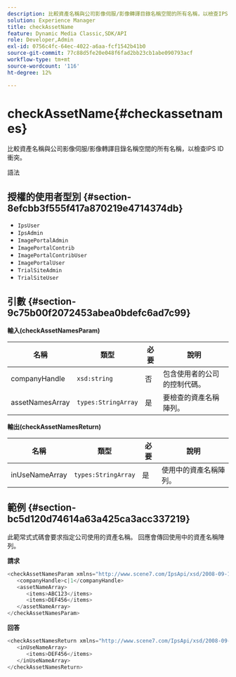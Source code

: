 ```yaml
---
description: 比較資產名稱與公司影像伺服/影像轉譯目錄名稱空間的所有名稱，以檢查IPS ID衝突。
solution: Experience Manager
title: checkAssetName
feature: Dynamic Media Classic,SDK/API
role: Developer,Admin
exl-id: 0756c4fc-64ec-4022-a6aa-fcf1542b41b0
source-git-commit: 77c88d5fe20e048f6fad2bb23cb1abe090793acf
workflow-type: tm+mt
source-wordcount: '116'
ht-degree: 12%

---
```


# checkAssetName{#checkassetnames}

比較資產名稱與公司影像伺服/影像轉譯目錄名稱空間的所有名稱，以檢查IPS ID衝突。

語法

## 授權的使用者型別 {#section-8efcbb3f555f417a870219e4714374db}

* `IpsUser`
* `IpsAdmin`
* `ImagePortalAdmin`
* `ImagePortalContrib`
* `ImagePortalContribUser`
* `ImagePortalUser`
* `TrialSiteAdmin`
* `TrialSiteUser`

## 引數 {#section-9c75b00f2072453abea0bdefc6ad7c99}

**輸入(checkAssetNamesParam)**

| 名稱 | 類型 | 必要 | 說明 |
|---|---|---|---|
| companyHandle | `xsd:string` | 否 | 包含使用者的公司的控制代碼。 |
| assetNamesArray | `types:StringArray` | 是 | 要檢查的資產名稱陣列。 |

**輸出(checkAssetNamesReturn)**

| 名稱 | 類型 | 必要 | 說明 |
|---|---|---|---|
| inUseNameArray | `types:StringArray` | 是 | 使用中的資產名稱陣列。 |

## 範例 {#section-bc5d120d74614a63a425ca3acc337219}

此範常式式碼會要求指定公司使用的資產名稱。 回應會傳回使用中的資產名稱陣列。

**請求**

```java
<checkAssetNamesParam xmlns="http://www.scene7.com/IpsApi/xsd/2008-09-10">
   <companyHandle>c|1</companyHandle>
   <assetNameArray>
      <items>ABC123</items>
      <items>DEF456</items>
   </assetNameArray>
</checkAssetNamesParam>
```

**回答**

```java
<checkAssetNamesReturn xmlns="http://www.scene7.com/IpsApi/xsd/2008-09-10">
   <inUseNameArray>
      <items>DEF456</items>
   </inUseNameArray>
</checkAssetNamesReturn>
```
